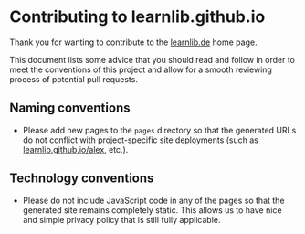 # Contributing to learnlib.github.io

Thank you for wanting to contribute to the [learnlib.de](https://learnlib.de) home page.

This document lists some advice that you should read and follow in order to meet the conventions of this project and allow for a smooth reviewing process of potential pull requests. 


## Naming conventions

* Please add new pages to the `pages` directory so that the generated URLs do not conflict with project-specific site deployments (such as [learnlib.github.io/alex](https://learnlib.github.io/alex), etc.).

## Technology conventions

* Please do not include JavaScript code in any of the pages so that the generated site remains completely static. This allows us to have nice and simple privacy policy that is still fully applicable.